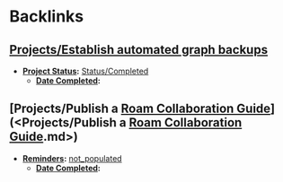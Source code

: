 
# Backlinks
## [Projects/Establish automated graph backups](<Projects/Establish automated graph backups.md>)
- **[Project Status](<Project Status.md>):** [Status/Completed](<Status/Completed.md>)
    - **[Date Completed](<Date Completed.md>):**

## [Projects/Publish a [Roam Collaboration Guide](<Roam Collaboration Guide.md>)](<Projects/Publish a [Roam Collaboration Guide](<Roam Collaboration Guide.md>).md>)
- **[Reminders](<Reminders.md>):** [not_populated](<not_populated.md>)
    - **[Date Completed](<Date Completed.md>):**

